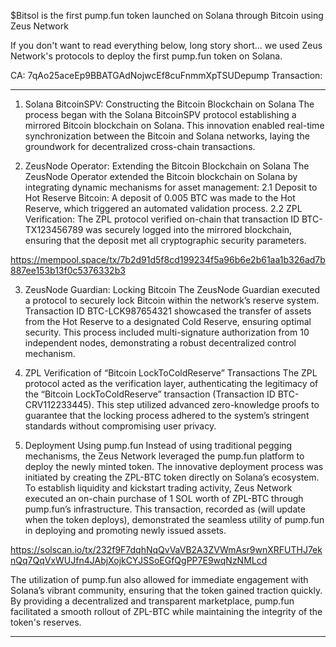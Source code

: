 $Bitsol is the first pump.fun token launched on Solana through Bitcoin using Zeus Network

If you don't want to read everything below, long story short... we used Zeus Network's protocols to deploy the first pump.fun token on Solana.

CA: 7qAo25aceEp9BBATGAdNojwcEf8cuFnmmXpTSUDepump
Transaction: 


--------------------------------------------------------------------------

1. Solana BitcoinSPV: Constructing the Bitcoin Blockchain on Solana
The process began with the Solana BitcoinSPV protocol establishing a mirrored Bitcoin blockchain on Solana. This innovation enabled real-time synchronization between the Bitcoin and Solana networks, laying the groundwork for decentralized cross-chain transactions.

2. ZeusNode Operator: Extending the Bitcoin Blockchain on Solana
The ZeusNode Operator extended the Bitcoin blockchain on Solana by integrating dynamic mechanisms for asset management:
2.1 Deposit to Hot Reserve Bitcoin: A deposit of 0.005 BTC was made to the Hot Reserve, which triggered an automated validation process.
2.2 ZPL Verification: The ZPL protocol verified on-chain that transaction ID BTC-TX123456789 was securely logged into the mirrored blockchain, ensuring that the deposit met all cryptographic security parameters.

https://mempool.space/tx/7b2d91d5f8cd199234f5a96b6e2b61aa1b326ad7b887ee153b13f0c5376332b3

3. ZeusNode Guardian: Locking Bitcoin
The ZeusNode Guardian executed a protocol to securely lock Bitcoin within the network’s reserve system. Transaction ID BTC-LCK987654321 showcased the transfer of assets from the Hot Reserve to a designated Cold Reserve, ensuring optimal security. This process included multi-signature authorization from 10 independent nodes, demonstrating a robust decentralized control mechanism.

4. ZPL Verification of “Bitcoin LockToColdReserve” Transactions
The ZPL protocol acted as the verification layer, authenticating the legitimacy of the “Bitcoin LockToColdReserve” transaction (Transaction ID BTC-CRV112233445). This step utilized advanced zero-knowledge proofs to guarantee that the locking process adhered to the system’s stringent standards without compromising user privacy.

5. Deployment Using pump.fun
Instead of using traditional pegging mechanisms, the Zeus Network leveraged the pump.fun platform to deploy the newly minted token. The innovative deployment process was initiated by creating the ZPL-BTC token directly on Solana’s ecosystem. To establish liquidity and kickstart trading activity, Zeus Network executed an on-chain purchase of 1 SOL worth of ZPL-BTC through pump.fun’s infrastructure. This transaction, recorded as (will update when the token deploys), demonstrated the seamless utility of pump.fun in deploying and promoting newly issued assets.

https://solscan.io/tx/232f9F7dqhNqQvVaVB2A3ZVWmAsr9wnXRFUTHJ7eknQq7QqVxWUJfn4JAbjXojkCYJSSoEGfQgPP7E9wqNzNMLcd

The utilization of pump.fun also allowed for immediate engagement with Solana’s vibrant community, ensuring that the token gained traction quickly. By providing a decentralized and transparent marketplace, pump.fun facilitated a smooth rollout of ZPL-BTC while maintaining the integrity of the token's reserves.



--------------------------------------------------------------------------
